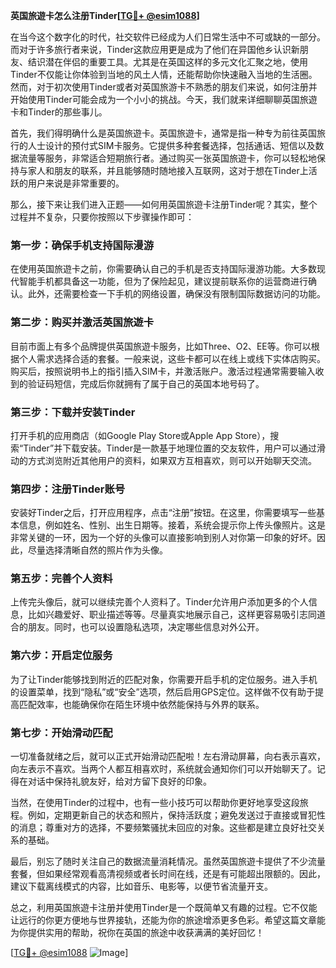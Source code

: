 **英国旅遊卡怎么注册Tinder[[TG💪+ @esim1088](https://t.me/s/esim1088)]**

在当今这个数字化的时代，社交软件已经成为人们日常生活中不可或缺的一部分。而对于许多旅行者来说，Tinder这款应用更是成为了他们在异国他乡认识新朋友、结识潜在伴侣的重要工具。尤其是在英国这样的多元文化汇聚之地，使用Tinder不仅能让你体验到当地的风土人情，还能帮助你快速融入当地的生活圈。然而，对于初次使用Tinder或者对英国旅游卡不熟悉的朋友们来说，如何注册并开始使用Tinder可能会成为一个小小的挑战。今天，我们就来详细聊聊英国旅遊卡和Tinder的那些事儿。

首先，我们得明确什么是英国旅遊卡。英国旅遊卡，通常是指一种专为前往英国旅行的人士设计的预付式SIM卡服务。它提供多种套餐选择，包括通话、短信以及数据流量等服务，非常适合短期旅行者。通过购买一张英国旅遊卡，你可以轻松地保持与家人和朋友的联系，并且能够随时随地接入互联网，这对于想在Tinder上活跃的用户来说是非常重要的。

那么，接下来让我们进入正题——如何用英国旅遊卡注册Tinder呢？其实，整个过程并不复杂，只要你按照以下步骤操作即可：

### **第一步：确保手机支持国际漫游**
在使用英国旅遊卡之前，你需要确认自己的手机是否支持国际漫游功能。大多数现代智能手机都具备这一功能，但为了保险起见，建议提前联系你的运营商进行确认。此外，还需要检查一下手机的网络设置，确保没有限制国际数据访问的功能。

### **第二步：购买并激活英国旅遊卡**
目前市面上有多个品牌提供英国旅遊卡服务，比如Three、O2、EE等。你可以根据个人需求选择合适的套餐。一般来说，这些卡都可以在线上或线下实体店购买。购买后，按照说明书上的指引插入SIM卡，并激活账户。激活过程通常需要输入收到的验证码短信，完成后你就拥有了属于自己的英国本地号码了。

### **第三步：下载并安装Tinder**
打开手机的应用商店（如Google Play Store或Apple App Store），搜索“Tinder”并下载安装。Tinder是一款基于地理位置的交友软件，用户可以通过滑动的方式浏览附近其他用户的资料，如果双方互相喜欢，则可以开始聊天交流。

### **第四步：注册Tinder账号**
安装好Tinder之后，打开应用程序，点击“注册”按钮。在这里，你需要填写一些基本信息，例如姓名、性别、出生日期等。接着，系统会提示你上传头像照片。这是非常关键的一环，因为一个好的头像可以直接影响到别人对你第一印象的好坏。因此，尽量选择清晰自然的照片作为头像。

### **第五步：完善个人资料**
上传完头像后，就可以继续完善个人资料了。Tinder允许用户添加更多的个人信息，比如兴趣爱好、职业描述等等。尽量真实地展示自己，这样更容易吸引志同道合的朋友。同时，也可以设置隐私选项，决定哪些信息对外公开。

### **第六步：开启定位服务**
为了让Tinder能够找到附近的匹配对象，你需要开启手机的定位服务。进入手机的设置菜单，找到“隐私”或“安全”选项，然后启用GPS定位。这样做不仅有助于提高匹配效率，也能确保你在陌生环境中依然能保持与外界的联系。

### **第七步：开始滑动匹配**
一切准备就绪之后，就可以正式开始滑动匹配啦！左右滑动屏幕，向右表示喜欢，向左表示不喜欢。当两个人都互相喜欢时，系统就会通知你们可以开始聊天了。记得在对话中保持礼貌友好，给对方留下良好的印象。

当然，在使用Tinder的过程中，也有一些小技巧可以帮助你更好地享受这段旅程。例如，定期更新自己的状态和照片，保持活跃度；避免发送过于直接或冒犯性的消息；尊重对方的选择，不要频繁骚扰未回应的对象。这些都是建立良好社交关系的基础。

最后，别忘了随时关注自己的数据流量消耗情况。虽然英国旅遊卡提供了不少流量套餐，但如果经常观看高清视频或者长时间在线，还是有可能超出限额的。因此，建议下载离线模式的内容，比如音乐、电影等，以便节省流量开支。

总之，利用英国旅遊卡注册并使用Tinder是一个既简单又有趣的过程。它不仅能让远行的你更方便地与世界接轨，还能为你的旅途增添更多色彩。希望这篇文章能为你提供实用的帮助，祝你在英国的旅途中收获满满的美好回忆！

[[TG💪+ @esim1088](https://t.me/s/esim1088) ![Image](https://i.postimg.cc/4NQfJmqS/Snipaste-2025-05-13-00-14-12.png)]